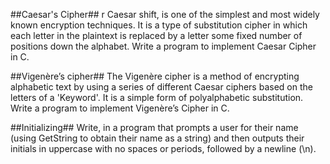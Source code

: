 ##Caesar's Cipher##
r Caesar shift, is one of the simplest and most widely known encryption techniques. It is a type of substitution cipher in which each letter in the plaintext is replaced by a letter some fixed number of positions down the alphabet. Write a program to implement Caesar Cipher in C.

##Vigenère’s cipher##
The Vigenère cipher is a method of encrypting alphabetic text by using a series of different Caesar ciphers based on the letters of a 'Keyword'. It is a simple form of polyalphabetic substitution. Write a program to implement Vigenère’s Cipher in C.

##Initializing##
Write, in a program that prompts a user for their name (using GetString to obtain their name as a string) and then outputs their initials in uppercase with no spaces or periods, followed by a newline (\n).
